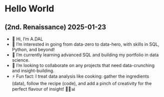 # Hello World 
## (2nd. Renaissance) 2025-01-23

- 👋 Hi, I’m A.DAL
- 👀 I’m interested in going from data-zero to data-hero, with skills in SQL, Python, and beyond!
- 🌱 I’m currently learning advanced SQL and building my portfolio in data science.
- 💞️ I’m looking to collaborate on any projects that need data-crunching and insight-building.
- ⚡ Fun fact: I treat data analysis like cooking: gather the ingredients (data), follow the recipe (code), and add a pinch of creativity for the perfect flavour of insight! 👨‍🍳📊
